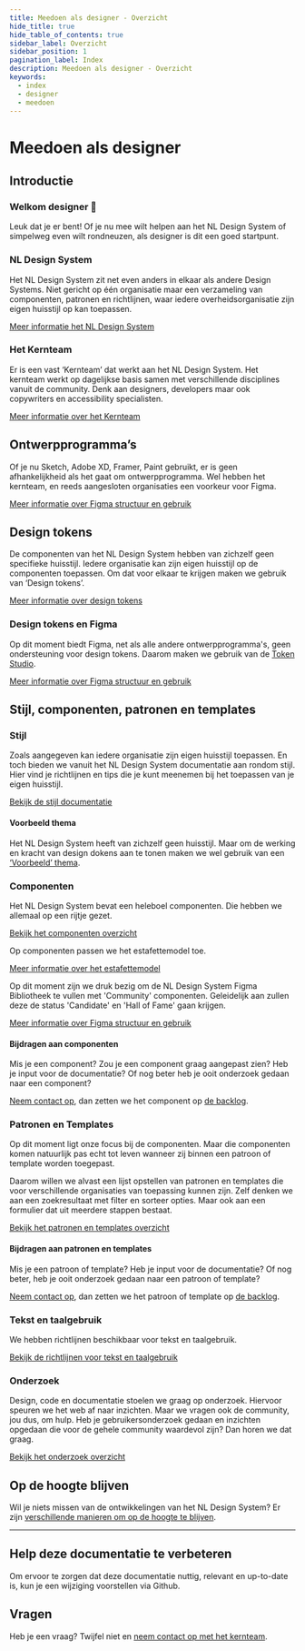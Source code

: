```yaml
---
title: Meedoen als designer - Overzicht
hide_title: true
hide_table_of_contents: true
sidebar_label: Overzicht
sidebar_position: 1
pagination_label: Index
description: Meedoen als designer - Overzicht
keywords:
  - index
  - designer
  - meedoen
---
```


# Meedoen als designer

## Introductie

### Welkom designer 👋

Leuk dat je er bent! Of je nu mee wilt helpen aan het NL Design System of simpelweg even wilt rondneuzen, als designer is dit een goed startpunt.

### NL Design System

Het NL Design System zit net even anders in elkaar als andere Design Systems. Niet gericht op één organisatie maar een verzameling van componenten, patronen en richtlijnen, waar iedere overheidsorganisatie zijn eigen huisstijl op kan toepassen.

[Meer informatie het NL Design System](../introductie.md)

### Het Kernteam

Er is een vast ‘Kernteam’ dat werkt aan het NL Design System. Het kernteam werkt op dagelijkse basis samen met verschillende disciplines vanuit de community. Denk aan designers, developers maar ook copywriters en accessibility specialisten.

[Meer informatie over het Kernteam](../../project/contact.mdx)

## Ontwerpprogramma’s

Of je nu Sketch, Adobe XD, Framer, Paint gebruikt, er is geen afhankelijkheid als het gaat om ontwerpprogramma. Wel hebben het kernteam, en reeds aangesloten organisaties een voorkeur voor Figma.

[Meer informatie over Figma structuur en gebruik](figma-structuur.mdx)

## Design tokens

De componenten van het NL Design System hebben van zichzelf geen specifieke huisstijl. Iedere organisatie kan zijn eigen huisstijl op de componenten toepassen. Om dat voor elkaar te krijgen maken we gebruik van ‘Design tokens’.

[Meer informatie over design tokens](../design-tokens/README.mdx)

### Design tokens en Figma

Op dit moment biedt Figma, net als alle andere ontwerpprogramma's, geen ondersteuning voor design tokens. Daarom maken we gebruik van de [Token Studio](https://tokens.studio/).

[Meer informatie over Figma structuur en gebruik](figma-structuur.mdx)

## Stijl, componenten, patronen en templates

### Stijl

Zoals aangegeven kan iedere organisatie zijn eigen huisstijl toepassen. En toch bieden we vanuit het NL Design System documentatie aan rondom stijl. Hier vind je richtlijnen en tips die je kunt meenemen bij het toepassen van je eigen huisstijl.

[Bekijk de stijl documentatie](../../richtlijnen/stijl/README.md)

#### Voorbeeld thema

Het NL Design System heeft van zichzelf geen huisstijl. Maar om de werking en kracht van design dokens aan te tonen maken we wel gebruik van een [‘Voorbeeld’ thema](voorbeeld-thema.md).

### Componenten

Het NL Design System bevat een heleboel componenten. Die hebben we allemaal op een rijtje gezet.

[Bekijk het componenten overzicht](../../componenten/README.mdx)

Op componenten passen we het estafettemodel toe.

[Meer informatie over het estafettemodel](../estafettemodel.mdx)

Op dit moment zijn we druk bezig om de NL Design System Figma Bibliotheek te vullen met 'Community' componenten. Geleidelijk aan zullen deze de status 'Candidate' en 'Hall of Fame' gaan krijgen.

[Meer informatie over Figma structuur en gebruik](figma-structuur.mdx)

#### Bijdragen aan componenten

Mis je een component? Zou je een component graag aangepast zien? Heb je input voor de documentatie? Of nog beter heb je ooit onderzoek gedaan naar een component?

[Neem contact op](../../project/contact.mdx), dan zetten we het component op [de backlog](https://github.com/nl-design-system/backlog/projects/1).

### Patronen en Templates

Op dit moment ligt onze focus bij de componenten. Maar die componenten komen natuurlijk pas echt tot leven wanneer zij binnen een patroon of template worden toegepast.

Daarom willen we alvast een lijst opstellen van patronen en templates die voor verschillende organisaties van toepassing kunnen zijn. Zelf denken we aan een zoekresultaat met filter en sorteer opties. Maar ook aan een formulier dat uit meerdere stappen bestaat.

[Bekijk het patronen en templates overzicht](../../voorbeelden/README.md)

#### Bijdragen aan patronen en templates

Mis je een patroon of template? Heb je input voor de documentatie? Of nog beter, heb je ooit onderzoek gedaan naar een patroon of template?

[Neem contact op](../../project/contact.mdx), dan zetten we het patroon of template op [de backlog](https://github.com/nl-design-system/backlog/projects/1).

### Tekst en taalgebruik

We hebben richtlijnen beschikbaar voor tekst en taalgebruik.

[Bekijk de richtlijnen voor tekst en taalgebruik](../../richtlijnen/tekst-en-taalgebruik.md)

### Onderzoek

Design, code en documentatie stoelen we graag op onderzoek. Hiervoor speuren we het web af naar inzichten. Maar we vragen ook de community, jou dus, om hulp. Heb je gebruikersonderzoek gedaan en inzichten opgedaan die voor de gehele community waardevol zijn? Dan horen we dat graag.

[Bekijk het onderzoek overzicht](../../onderzoek/README.md)

## Op de hoogte blijven

Wil je niets missen van de ontwikkelingen van het NL Design System? Er zijn [verschillende manieren om op de hoogte te blijven](../../project/blijf-op-de-hoogte.mdx).

---

## Help deze documentatie te verbeteren

Om ervoor te zorgen dat deze documentatie nuttig, relevant en up-to-date is, kun je een wijziging voorstellen via Github.

## Vragen

Heb je een vraag? Twijfel niet en [neem contact op met het kernteam](../../project/contact.mdx).
